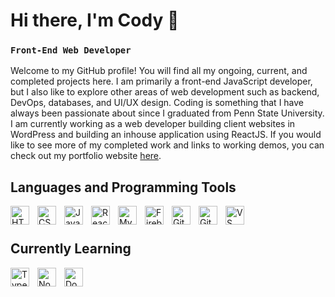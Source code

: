 # Hi there, I'm Cody 👋
### **`Front-End Web Developer`**

 <p align="left">
    Welcome to my GitHub profile! You will find all my ongoing, current, and completed projects here. I am primarily a front-end JavaScript developer, but I also like to explore other areas of web development such as backend, DevOps, databases, and UI/UX design. Coding is something that I have always been passionate about since I graduated from Penn State University. I am currently working as a web developer building client websites in WordPress and building an inhouse application using ReactJS. If you would like to see more of my completed work and links to working demos, you can check out my portfolio website <a href="codykoscielski.com">here</a>.
 </p>

## Languages and Programming Tools

<img align="left" alt="HTML" width="30px" style="padding-right:10px;" src="https://cdn.jsdelivr.net/gh/devicons/devicon/icons/html5/html5-plain.svg" />
<img align="left" alt="CSS" width="30px" style="padding-right:10px;" src="https://cdn.jsdelivr.net/gh/devicons/devicon/icons/css3/css3-plain.svg" />
<img align="left" alt="JavaScript" width="30px" style="padding-right:10px;" src="https://cdn.jsdelivr.net/gh/devicons/devicon/icons/javascript/javascript-plain.svg" />
<img align="left" alt="React" width="30px" style="padding-right:10px;" src="https://cdn.jsdelivr.net/gh/devicons/devicon/icons/react/react-original.svg" />
<img align="left" alt="MySQL" width="30px" style="padding-right:10px;" src="https://cdn.jsdelivr.net/npm/iconsfordevs@2.5.0/!SVG/nodejs_small.svg" />
<img align="left" alt="Firebase" width="30px" style="padding-right:10px;" src="https://cdn.jsdelivr.net/npm/iconsfordevs@2.5.0/!SVG/firebase.svg" />
<img align="left" alt="GitHub" width="30px" style="padding-right:10px;" src="https://cdn.jsdelivr.net/gh/devicons/devicon/icons/github/github-original.svg" />
<img align="left" alt="Git" width="30px" style="padding-right:10px;" src="https://cdn.jsdelivr.net/gh/devicons/devicon/icons/git/git-original.svg" />
<img align="left" alt="VS Code" width="30px" style="padding-right:10px;" src="https://cdn.jsdelivr.net/npm/iconsfordevs@2.5.0/!SVG/visualstudio.svg" />
<br/>

#

## Currently Learning 

<img align="left" alt="TypeScript" width="30px" style="padding-right:10px;" src="https://cdn.jsdelivr.net/gh/devicons/devicon/icons/typescript/typescript-plain.svg" />
<img align="left" alt="NodeJS" width="30px" style="padding-right:10px;" src="https://cdn.jsdelivr.net/gh/devicons/devicon/icons/nodejs/nodejs-original.svg" />
<img align="left" alt="Docker" width="30px" style="padding-right:10px;" src="https://cdn.jsdelivr.net/npm/iconsfordevs@2.5.0/!SVG/docker.svg" />